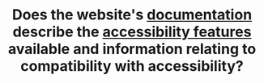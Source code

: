 ---
title: Does the website's [documentation](#documentation) describe the [accessibility features](#accessibility-feature) available and information relating to compatibility with accessibility?
---